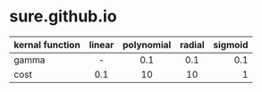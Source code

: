 # sure.github.io
kernal function|linear|polynomial|radial|sigmoid
---|:--:|:--:|:--:|---:
gamma|-|0.1|0.1|0.1
cost|0.1|10|10|1
